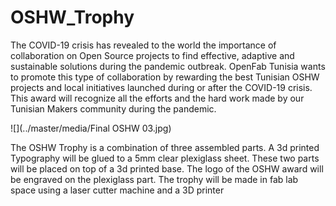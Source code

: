 # OSHW_Trophy
The COVID-19 crisis has revealed to the world the importance of collaboration on Open Source projects to find effective, adaptive and sustainable solutions during the pandemic outbreak. OpenFab Tunisia wants to promote this type of collaboration by rewarding the best Tunisian OSHW projects and local initiatives launched during or after the COVID-19 crisis. This award will recognize all the efforts and the hard work made by our Tunisian Makers community during the pandemic.

![](../master/media/Final OSHW 03.jpg)

The OSHW Trophy is a combination of three assembled parts. A 3d printed Typography will be glued to a 5mm clear plexiglass sheet. These two parts will be placed on top of a 3d printed base. The logo of the OSHW award will be engraved on the plexiglass part. The trophy will be made in fab lab space using a laser cutter machine and a 3D printer
